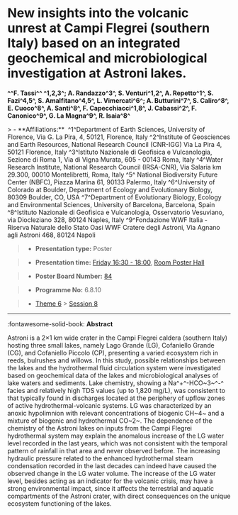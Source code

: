 # New insights into the volcanic unrest at Campi Flegrei (southern Italy) based on an integrated geochemical and microbiological investigation at Astroni lakes.

**^^F. Tassi^^ ^1,2,3\^; A. Randazzo^3^, S. Venturi^1,2^, A. Repetto^1^, S. Fazi^4,5^, S. Amalfitano^4,5^, L. Vimercati^6^; A. Butturini^7^, S. Caliro^8^, E. Cuoco^8^, A. Santi^8^, F. Capecchiacci^1,8^, J. Cabassi^2^, F. Canonico^9^, G. La Magna^9^, R. Isaia^8^**

<!-- more -->> - **Affiliations:**  ^1^Department of Earth Sciences, University of Florence, Via G. La Pira, 4, 50121, Florence, Italy ^2^Institute of Geosciences and Earth Resources, National Research Council (CNR-IGG) Via La Pira 4, 50121 Florence, Italy ^3^Istituto Nazionale di Geofisica e Vulcanologia, Sezione di Roma 1, Via di Vigna Murata, 605 - 00143 Roma, Italy ^4^Water Research Institute, National Research Council (IRSA-CNR), Via Salaria km 29.300, 00010 Montelibretti, Roma, Italy ^5^ National Biodiversity Future Center (NBFC), Piazza Marina 61, 90133 Palermo, Italy ^6^University of Colorado at Boulder, Department of Ecology and Evolutionary Biology, 80309 Boulder, CO, USA ^7^Department of Evolutionary Biology, Ecology and Environmental Sciences, University of Barcelona, Barcelona, Spain ^8^Istituto Nazionale di Geofisica e Vulcanologia, Osservatorio Vesuviano, via Diocleziano 328, 80124 Naples, Italy ^9^Fondazione WWF Italia - Riserva Naturale dello Stato Oasi WWF Cratere degli Astroni, Via Agnano agli Astroni 468, 80124 Napoli 

> - **Presentation type:** Poster

> - **Presentation time:** [Friday 16:30 - 18:00](../sessions_comparison.md#__tabbed_4_6), [Room Poster Hall](../maps_venue.md#__tabbed_1_1)

> - **Poster Board Number:** [84](../map_poster_boards.md#friday)

> - **Programme No:** 6.8.10

> - [Theme 6](../theme6.md) > [Session 8](../sessions/session-6-8.md)

--- 

:fontawesome-solid-book: **Abstract**

Astroni is a 2×1 km wide crater in the Campi Flegrei caldera (southern Italy) hosting three small lakes, namely Lago Grande (LG), Cofaniello Grande (CG), and Cofaniello Piccolo (CP), presenting a varied ecosystem rich in reeds, bulrushes and willows. In this study, possible relationships between the lakes and the hydrothermal fluid circulation system were investigated based on geochemical data of the lakes and microbiological analyses of lake waters and sediments. Lake chemistry, showing a Na^+^-HCO~3~^-^ facies and relatively high TDS values (up to 1,820 mg/L), was consistent to that typically found in discharges located at the periphery of upflow zones of active hydrothermal-volcanic systems. LG was characterized by an anoxic hypolimnion with relevant concentrations of biogenic CH~4~ and a mixture of biogenic and hydrothermal CO~2~. The dependence of the chemistry of the Astroni lakes on inputs from the Campi Flegrei hydrothermal system may explain the anomalous increase of the LG water level recorded in the last years, which was not consistent with the temporal pattern of rainfall in that area and never observed before. The increasing hydraulic pressure related to the enhanced hydrothermal steam condensation recorded in the last decades can indeed have caused the observed change in the LG water volume. The increase of the LG water level, besides acting as an indicator for the volcanic crisis, may have a strong environmental impact, since it affects the terrestrial and aquatic compartments of the Astroni crater, with direct consequences on the unique ecosystem functioning of the lakes.


